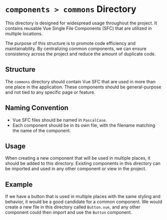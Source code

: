 # `components > commons` Directory

This directory is designed for widespread usage throughout the project. It contains reusable Vue Single File Components (SFC) that are utilized in multiple locations.

The purpose of this structure is to promote code efficiency and maintainability. By centralizing common components, we can ensure consistency across the project and reduce the amount of duplicate code.

## Structure

The `commons` directory should contain Vue SFC that are used in more than one place in the application. These components should be general-purpose and not tied to any specific page or feature.

## Naming Convention

- Vue SFC files should be named in `PascalCase`.
- Each component should be in its own file, with the filename matching the name of the component.

## Usage

When creating a new component that will be used in multiple places, it should be added to this directory. Existing components in this directory can be imported and used in any other component or view in the project.

## Example

If we have a button that is used in multiple places with the same styling and behavior, it would be a good candidate for a common component. We would create a new file in this directory called `Button.vue`, and any other component could then import and use the `Button` component.
